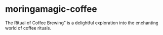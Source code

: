 # moringamagic-coffee
The Ritual of Coffee Brewing” is a delightful exploration into the enchanting world of coffee rituals.
